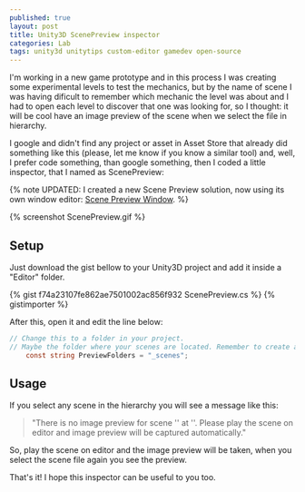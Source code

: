 ```yaml
---
published: true
layout: post
title: Unity3D ScenePreview inspector
categories: Lab
tags: unity3d unitytips custom-editor gamedev open-source
---
```

I'm working in a new game prototype and in this process I was creating some experimental levels to test the mechanics, but by the name of scene I was having dificult to remember which mechanic the level was about and I had to open each level to discover that one was looking for, so I thought: it will be cool have an image preview of the scene when we select the file in hierarchy.

I google and didn't find any project or asset in Asset Store that already did something like this (please, let me know if you know a similar tool) and, well, I prefer code something, than google something, then I coded a little inspector, that I named as ScenePreview:

{% note UPDATED: I created a new Scene Preview solution, now using its own window editor: [Scene Preview Window](/unitytips-scene-preview-window/). %}

{% screenshot ScenePreview.gif %}

## Setup
Just download the gist bellow to your Unity3D project and add it inside a "Editor" folder.

{% gist f74a23107fe862ae7501002ac856f932 ScenePreview.cs %}
{% gistimporter %}

After this, open it and edit the line below:

```csharp
// Change this to a folder in your project. 
// Maybe the folder where your scenes are located. Remember to create a subfolder called "Resources" inside of it.
    const string PreviewFolders = "_scenes";
```

## Usage
If you select any scene in the hierarchy you will see a message like this: 

> "There is no image preview for scene '' at ''. Please play the scene on editor and image preview will be captured automatically."

So, play the scene on editor and the image preview will be taken, when you select the scene file again you see the preview.

That's it! I hope this inspector can be useful to you too.
